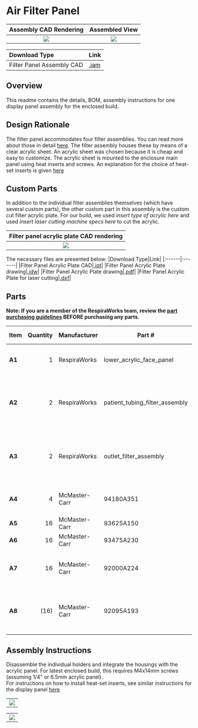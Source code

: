# Air Filter Panel

| Assembly CAD Rendering | Assembled View |
:------------------:|:-----------------:|
| ![](images/rendering.jpg)  | ![](images/panel2.jpg)  |

|Download Type|Link|
|:------|:-------|
|Filter Panel Assembly CAD|[.iam](filter_panel_assembly.iam)|

## Overview

This readme contains the details, BOM, assembly instructions for one display panel assembly for the enclosed build.

## Design Rationale

The filter panel accommodates four filter assemblies. You can read more about those in detail [here](filter_holder/README.md). The filter assembly houses these by means of a clear acrylic sheet. An acrylic sheet was chosen because it is cheap and easy to customize. The acrylic sheet is mounted to the enclosure main panel using heat inserts and screws. An explanation for the choice of heat-set inserts is given [here](../display_panel/README.md#Display-Panel-mounting-choice) 

## Custom Parts

In addition to the individual filter assemblies themselves (which have several custom parts), the other custom part in this assembly is the custom cut filter acrylic plate. For our build, we used *insert type of acrylic here* and used *insert laser cutting machine specs here* to cut the acrylic. 

| Filter panel acrylic plate CAD rendering |
:------------------:|
| ![](images/filter_panel_acrylic_plate_rendering.jpg)  | 

The necessary files are presented below:
|Download Type|Link|
|:------|:-------|
|Filter Panel Acrylic Plate CAD|[.ipt](CAD/filter_panel_acrylic_plate.ipt)|
|Filter Panel Acrylic Plate drawing|[.idw](CAD/filter_panel_acrylic_plate.idw)|
|Filter Panel Acrylic Plate drawing|[.pdf](CAD/filter_panel_acrylic_plate.pdf)|
|Filter Panel Acrylic Plate for laser cutting|[.dxf](CAD/filter_panel_acrylic_plate.dxf)| 

 

## Parts

**Note: If you are a member of the RespiraWorks team, review the [part purchasing guidelines][ppg]
BEFORE purchasing any parts.**

[ppg]: ../../purchasing_guidelines.md

| Item | Quantity  | Manufacturer  | Part #                              | Price (USD)         | Sources[*][ppg]| Notes |
| ---- |----------:| ------------- | ----------------------------------- | -------------------:|:----------:|:------|
|**A1**| 1         | RespiraWorks  | lower_acrylic_face_panel            |                     | [Rw][a1rw]  | Lower acrylic face panel |
|**A2**| 2         | RespiraWorks  | patient_tubing_filter_assembly      |                     | [Rw][a2rw]  | Filter housing assembly, variant with patient tubing |
|**A3**| 2         | RespiraWorks  | outlet_filter_assembly              |                     | [Rw][a3rw]  | Filter housing assembly, variant with outlet vent |
|**A4**| 4         | McMaster-Carr | 94180A351                           | 15.47 / 100         | [C][a4mcmc] | Heat-set inserts for m4 screws |
|**A5**| 16        | McMaster-Carr | 93625A150                           | 6.04 / 100          | [C][a5mcmc] | M4 lock nut |
|**A6**| 16        | McMaster-Carr | 93475A230                           | 1.86 / 100          | [C][a6mcmc] | M4 washer |
|**A7**| 16        | McMaster-Carr | 92000A224                           | 9.60 / 100          | [C][a7mcmc] | M4 14mm screw, phillips drive |
|**A8**| (16)      | McMaster-Carr | 92095A193                           | 8.95 / 100          | [C][a8mcmc] | M4 14mm screw, hex drive, **alternate to A7** |

[a1rw]: #lower-face-plate
[a2rw]: filter_holder
[a3rw]: filter_holder
[a4mcmc]: https://www.mcmaster.com/94180A351/
[a5mcmc]: https://www.mcmaster.com/93625A150/
[a6mcmc]: https://www.mcmaster.com/93475A230/
[a7mcmc]: https://www.mcmaster.com/92000A224/
[a8mcmc]: https://www.mcmaster.com/92095A193/

## Assembly Instructions

Disassemble the individual holders and integrate the housings with the acrylic panel. For latest enclosed build, this requires M4x14mm screws (assuming 1/4" or 6.5mm acrylic panel).  
For instructions on how to install heat-set inserts, see similar instructions for the display panel [here](../display_panel/README.md#Heat-Set-Inserts-Installation)

|                            |
|:--------------------------:|
|![](images/panel1.jpg) |

|                            |
|:--------------------------:|
|![](images/panel2.jpg) |